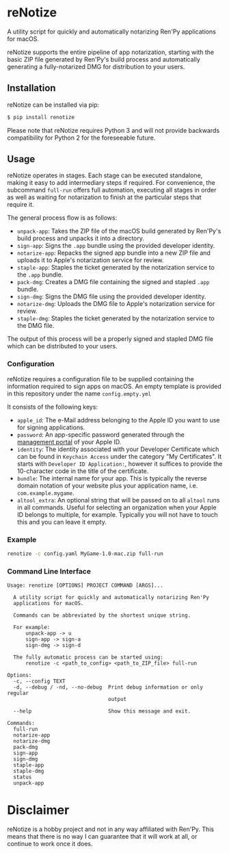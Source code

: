 # reNotize
A utility script for quickly and automatically notarizing Ren'Py applications for macOS.

reNotize supports the entire pipeline of app notarization, starting with the basic ZIP file generated by Ren'Py's build process and automatically generating a fully-notarized DMG for distribution to your users.

## Installation
reNotize can be installed via pip:
```bash
$ pip install renotize
```

Please note that reNotize requires Python 3 and will not provide backwards compatibility for Python 2 for the foreseeable future.

## Usage
reNotize operates in stages. Each stage can be executed standalone, making it easy to add intermediary steps if required. For convenience, the subcommand `full-run` offers full automation, executing all stages in order as well as waiting for notarization to finish at the particular steps that require it.

The general process flow is as follows:
- `unpack-app`: Takes the ZIP file of the macOS build generated by Ren'Py's build process and unpacks it into a directory.
- `sign-app`: Signs the `.app` bundle using the provided developer identity.
- `notarize-app`: Repacks the signed app bundle into a new ZIP file and uploads it to Apple's notarization service for review.
- `staple-app`: Staples the ticket generated by the notarization service to the `.app` bundle.
- `pack-dmg`: Creates a DMG file containing the signed and stapled `.app` bundle.
- `sign-dmg`: Signs the DMG file using the provided developer identity.
- `notarize-dmg`: Uploads the DMG file to Apple's notarization service for review.
- `staple-dmg`: Staples the ticket generated by the notarization service to the DMG file.

The output of this process will be a properly signed and stapled DMG file which can be distributed to your users.


### Configuration
reNotize requires a configuration file to be supplied containing the information required to sign apps on macOS. An empty template is provided in this repository under the name `config.empty.yml`

It consists of the following keys:
- `apple_id`: The e-Mail address belonging to the Apple ID you want to use for signing applications.
- `password`: An app-specific password generated through the [management portal](https://appleid.apple.com/account/manage) of your Apple ID.
- `identity`: The identity associated with your Developer Certificate which can be found in `Keychain Access` under the category "My Certificates". It starts with `Developer ID Application:`, however it suffices to provide the 10-character code in the title of the certificate.
- `bundle`: The internal name for your app. This is typically the reverse domain notation of your website plus your application name, i.e. `com.example.mygame`.
- `altool_extra`: An optional string that will be passed on to all `altool` runs in all commands. Useful for selecting an organization when your Apple ID belongs to multiple, for example. Typically you will not have to touch this and you can leave it empty.

### Example
```bash
renotize -c config.yaml MyGame-1.0-mac.zip full-run
```

### Command Line Interface
```
Usage: renotize [OPTIONS] PROJECT COMMAND [ARGS]...

  A utility script for quickly and automatically notarizing Ren'Py
  applications for macOS.

  Commands can be abbreviated by the shortest unique string.

  For example:
      unpack-app -> u
      sign-app -> sign-a
      sign-dmg -> sign-d

  The fully automatic process can be started using:
      renotize -c <path_to_config> <path_to_ZIP_file> full-run

Options:
  -c, --config TEXT
  -d, --debug / -nd, --no-debug  Print debug information or only regular
                                 output

  --help                         Show this message and exit.

Commands:
  full-run
  notarize-app
  notarize-dmg
  pack-dmg
  sign-app
  sign-dmg
  staple-app
  staple-dmg
  status
  unpack-app
```

# Disclaimer
reNotize is a hobby project and not in any way affiliated with Ren'Py. This means that there is no way I can guarantee that it will work at all, or continue to work once it does.
